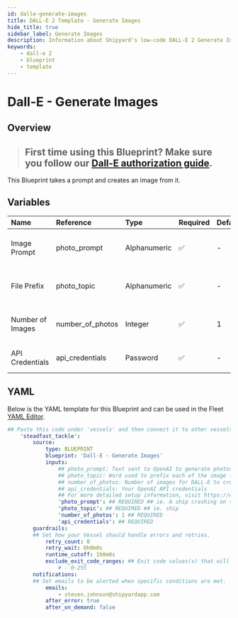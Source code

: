 ```yaml
---
id: dalle-generate-images
title: DALL-E 2 Template - Generate Images
hide_title: true
sidebar_label: Generate Images
description: Information about Shipyard's low-code DALL-E 2 Generate Images blueprint. This Blueprint takes a prompt and creates an image from it. 
keywords:
    - dall-e 2
    - blueprint
    - template
---
```


# Dall-E - Generate Images

## Overview
> ## **First time using this Blueprint? Make sure you follow our [Dall-E authorization guide](https://www.shipyardapp.com/docs/blueprint-library/dalle/dalle-authorization/)**.

This Blueprint takes a prompt and creates an image from it.

## Variables

| Name | Reference | Type | Required | Default | Options | Description |
|:-----|:----------|:-----|:---------|:--------|:--------|:------------|
| Image Prompt | photo_prompt  | Alphanumeric |:white_check_mark: | - | - | Text sent to OpenAI to generate photos |
| File Prefix | photo_topic  | Alphanumeric |:white_check_mark: | - | - | Word used to prefix each of the image files |
| Number of Images | number_of_photos  | Integer |:white_check_mark: | 1 | - | Number of images for DALL-E to create |
| API Credentials | api_credentials  | Password |:white_check_mark: | - | - | Your OpenAI API credentials |

## YAML
Below is the YAML template for this Blueprint and can be used in the Fleet [YAML Editor](../../reference/fleets/yaml-editor.md).
```yaml
## Paste this code under 'vessels' and then connect it to other vessels under 'connections'
    'steadfast_tackle':
        source:
            type: BLUEPRINT
            blueprint: 'Dall-E - Generate Images'
            inputs: 
                ## photo_prompt: Text sent to OpenAI to generate photos
                ## photo_topic: Word used to prefix each of the image files
                ## number_of_photos: Number of images for DALL-E to create
                ## api_credentials: Your OpenAI API credentials
                ## For more detailed setup information, visit https://www.shipyardapp.com/docs/blueprint-library/
                'photo_prompt': ## REQUIRED ## ie. A ship crashing on the ocean in an abstract style.
                'photo_topic': ## REQUIRED ## ie. ship
                'number_of_photos': 1 ## REQUIRED
                'api_credentials': ## REQUIRED
        guardrails:
        ## Set how your Vessel should handle errors and retries.
            retry_count: 0
            retry_wait: 0h0m0s
            runtime_cutoff: 1h0m0s
            exclude_exit_code_ranges: ## Exit code values(s) that will not be retried if encountered during a Voyage.
                # - 0-255
        notifications: 
        ## Set emails to be alerted when specific conditions are met.
            emails:
                - steven.johnson@shipyardapp.com
            after_error: true
            after_on_demand: false
```
